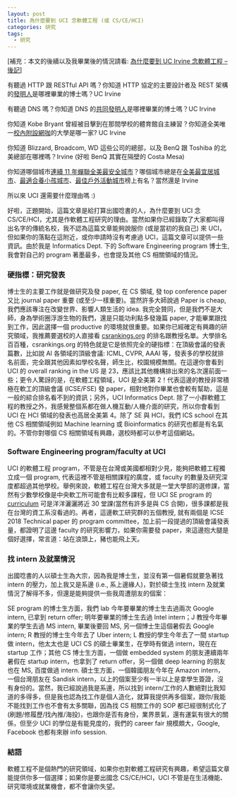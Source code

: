 ```yaml
---
layout: post
title: 為什麼要到 UCI 念軟體工程 (或 CS/CE/HCI)
categories: 研究
tags:
  - 研究
---
```


[補充：本文的後續以及我畢業後的情況請看: [為什麼要到 UC Irvine 念軟體工程 – 後記](https://jlin.blog/why-se-uci-update/)]

有聽過 HTTP 跟 RESTful API 嗎？你知道 HTTP 協定的主要設計者及 REST 架構的[發明人](https://en.wikipedia.org/wiki/Roy_Fielding)是哪裡畢業的博士嗎？UC Irvine

有聽過 DNS 嗎？你知道 DNS 的[共同發明人](https://en.wikipedia.org/wiki/Paul_Mockapetris)是哪裡畢業的博士嗎？UC Irvine

你知道 Kobe Bryant 曾經被目擊到在那間學校的體育館自主練習？你知道全美唯一[校內附設網咖](http://www.esports.uci.edu/uci-esports-arena.php)的大學是哪一家? UC Irvine

你知道 Blizzard, Broadcom, WD 這些公司的總部，以及 BenQ 跟 Toshiba 的北美總部在哪裡嗎？Irvine (好啦 BenQ 其實在隔壁的 Costa Mesa) 

你知道哪個城市[連續 11 年蟬聯全美最安全城市](http://www.ocregister.com/2015/09/29/for-the-11th-year-irvine-is-among-nations-safest-cities/)？哪個城市總是在[全美最宜居城市](http://time.com/money/collection-post/4468988/irvine-california/)、[最適合養小孩城市](https://www.niche.com/places-to-live/irvine-orange-ca/)、[最佳戶外活動城市](https://www.niche.com/places-to-live/irvine-orange-ca/)榜上有名？當然還是 Irvine

所以來 UCI 還需要什麼理由嗎 :)

好啦，正題開始，這篇文章是給打算出國唸書的人，為什麼要到 UCI 念 CS/CE/HCI，尤其是作軟體工程研究的理由。當然如果你已經錄取了大家都叫得出名字的傳統名校，我不認為這篇文章能夠說服你 (或是當初的我自己) 來 UCI，但如果你的落點在這附近，或你申請時沒有考慮過 UCI，這篇文章可以提供一些資訊。由於我是 Informatics Dept. 下的 Software Engineering program 博士生, 我會對自己的 program 著墨最多，也會提及其他 CS 相關領域的情況。

### 硬指標：研究發表

博士生的主要工作就是做研究及發 paper, 在 CS 領域, 發 top conference paper 又比 journal paper 重要 (或至少一樣重要)。當然許多大師說過 Paper is cheap, 我們應該專注在改變世界、影響人類生活的 idea. 我完全贊同，但是我們不是大師，身為學術圈浮游生物的我們，還是只能功利點多發幾篇 paper, 才能畢業跟找到工作，因此選擇一個 productive 的環境就很重要。如果你已經確定有興趣的研究領域，我推薦要選校的人直接看 [csrankings.org](http://csrankings.org/) 的排名跟教授名單。大學排名百百種，csrankings.org 的特色就是它是依照完全的硬指標：在頂級會議的發表篇數，比如說 AI 各領域的頂級會議: ICML, CVPR, AAAI 等，發表多的學校就排名前面，完全跟其他因素如學校名聲，師生比，校園規模無關。在這邊你會看到 UCI 的 overall ranking in the US 是 	23，應該比其他機構排出來的名次還前面一些；更令人驚訝的是，在軟體工程領域，UCI 是全美第 2！代表這邊的教授非常積極在軟工的頂級會議 (ICSE/FSE) 發 paper，相對地對你畢業也會較有幫助，這是一般的綜合排名看不到的資訊；另外，UCI Informatics Dept. 除了一小群軟體工程的教授之外，我感覺整個系都在做人機互動/人機介面的研究，所以你會看到 UCI 在 HCI 領域的發表也高居全美第 4。除了 SE 與 HCI，我們 ICS school 在其他 CS 相關領域例如 Machine learning 或 Bioinformatics 的研究也都是有名氣的。不管你對哪個 CS 相關領域有興趣，選校時都可以參考這個網站。

### Software Engineering program/faculty at UCI

UCI 的軟體工程 program，不管是在台灣或美國都相對少見，能夠把軟體工程獨立成一個 program, 代表這裡不管是相關課程的廣度，或 faculty 的數量及研究深度都超過其他學校。舉例來說，軟體工程在台灣大多就是一堂大學部的選修課，當然有少數學校像是中央軟工所可能會有比較多課程，但 UCI SE program 的 [curriculum](http://catalogue.uci.edu/donaldbrenschoolofinformationandcomputersciences/departmentofinformatics/#graduatetext) 可是洋洋灑灑將近 30 堂課(當然有許多是與 CS 合開)，很多課都是我在台灣的資工系沒看過的。再者，這邊軟工研究群的五個教授, 就有兩個是 ICSE 2018 Technical paper 的 program committee，加上前一段提過的頂級會議發表量，都證明了這邊 faculty 的研究影響力，如果你需要發 paper，來這邊抱大腿是個好選擇，常言道：站在浪頭上，豬也能飛上天。

### 找 intern 及就業情況

出國唸書的人以碩士生為大宗，因為我是博士生，並沒有第一個暑假就要急著找 intern 的壓力，加上我又是系邊 (i.e., 系上邊緣人)，對於碩士生找 intern 及就業情況了解得不多，但還是能夠提供一些我周遭朋友的個案：

SE program 的博士生方面，我們 lab 今年要畢業的博士生去過兩次 Google intern, 已拿到 return offer; 明年要畢業的博士生去過 Intel intern；J 教授今年畢業的學生去過 MS intern, 畢業後要回 MS, 另一個博士生這個暑假去 Google intern; R 教授的博士生今年去了 Uber intern; L 教授的學生今年去了一間 startup 做 intern，他太太也是 UCI CS 的碩士畢業生，在學時有做過 intern，現在在 startup 工作；其他 CS 博士生方面，一個做 embedded system 的朋友連續兩年暑假在 startup intern，也拿到了 return offer，另一個做 deep learning 的朋友也在 MS, 百度做過 intern. 碩士生方面，一個韓國朋友今年在 Amazon intern，一個台灣朋友在 Sandisk intern，以上的個案至少有一半以上是拿學生簽證，沒有身份的。當然，我已經說過我是系邊，所以找到 intern/工作的人數絕對比我知道的多得多，但是我也認為找工作是個人造化，就算我提供再多個案，跟你/我能不能找到工作也不會有太多關聯，因為找 CS 相關工作的 SOP 都已經很制式化了(刷題/修履歷/找內推/海投)，也跟你是否有身份，業界景氣，還有運氣有很大的關係，但至少 UCI 的學位是有能見度的，我們的 career fair 規模頗大，Google, Facebook 也都有來辦 info session. 

### 結語

軟體工程不是個熱門的研究領域，如果你也對軟體工程研究有興趣，希望這篇文章能提供你多一個選擇；如果你是要出國念 CS/CE/HCI，UCI 不管是在生活機能、研究環境或就業機會，都不會讓你失望。
